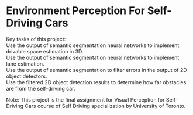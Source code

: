 # Environment Perception For Self-Driving Cars

Key tasks of this project:  
Use the output of semantic segmentation neural networks to implement drivable space estimation in 3D.  
Use the output of semantic segmentation neural networks to implement lane estimation.  
Use the output of semantic segmentation to filter errors in the output of 2D object detectors.  
Use the filtered 2D object detection results to determine how far obstacles are from the self-driving car.  

Note: This project is the final assignment for Visual Perception for Self-Driving Cars course of Self Driving specialization by University of Toronto.
